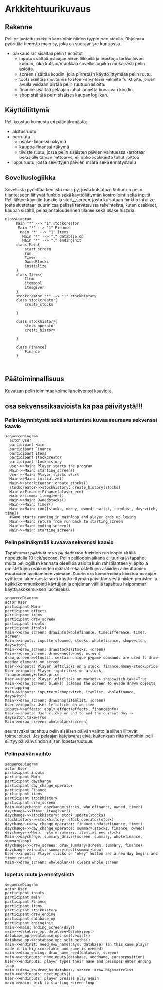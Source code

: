 # Arkkitehtuurikuvaus

## Rakenne
Peli on jaoteltu useisiin kansioihin niiden tyypin perusteella. Ohjelmaa pyörittää tiedosto main.py, joka on suoraan src kansiossa.
- pakkaus src sisältää pelin tiedostot
  - inputs sisältää pelaajan hiiren liikkeitä ja inputteja tarkkailevan koodin, joka kutsuu/muokkaa sovelluslogiikan mukaisesti pelin asioita.
  - screen sisältää koodin, jolla piirretään käyttöliittymään pelin ruutu.
  - tools sisältää muutamia toistoa vähentäviä valmiita funktioita, joiden avulla voidaan piirtää pelin ruutuun asioita.
  - finance sisältää pelaajan rahatilannetta kuvaavan koodin.
  - shop sisältää pelin sisäisen kaupan logiikan.
 
 ## Käyttöliittymä
 
 Peli koostuu kolmesta eri päänäkymästä:
 - aloitusruutu
 - peliruutu
    - osake-finanssi näkymä
    - kauppa-finanssi näkymä
    - tiiviste ruutu, jossa pelin sisäisten päivien vaihtuessa kerrotaan pelaajalle tämän nettoarvo, eli onko osakkeista tullut voittoa
 - loppuruutu, jossa selvittyjen päivien määrä sekä ennätystaulu
 
 ## Sovelluslogiikka
 Sovellusta pyörittää tiedosto main.py, josta kutsutaan kuhunkin pelin tilanteeseen liittyvät funktio sekä käyttöliittymän kontrollointi sekä inputit.
 Peli lähtee käyntiin funktiolla start__screen, josta kutsutaan funktio intialize, josta alustetaan suurin osa pelissä tarvittavista rakeinteista, kuten osakkeet, kaupan sisältö, pelaajan taloudellinen tilanne sekä osake historia.
 
 ```mermaid
 classDiagram
      Main "*" --> "1" stockcreator
       Main "*" --> "1" Finance
        Main "*" --> "1" Items
         Main "*" --> "1" database_op
         Main "*" --> "1" endinginit
      class Main{
          start_screen
          run
          Timer
          OwnedStocks
          initialize
      }
      class Items{
          Item
          itempool
          itemgiver
      }
      stockcreator "*" --> "1" stockhistory
      class stockcreator{
          create_stocks
          
      }
      
      class stockhistory{
          stock_operator
          create_history
          
      }
      
      class Finance{
          Finance
      }
      
      
```
## Päätoiminnallisuus
Kuvataan pelin toimintaa kolmella sekvenssi kaaviolla.

## osa sekvenssikaavioista kaipaa päivitystä!!!

### Pelin käynnistystä sekä alustamista kuvaa seuraava sekvenssi kaavio
```mermaid
sequenceDiagram
  actor User
  participant Main
  participant Finance
  participant items
  participant stockcreator
  participant stockhistory
  User->>Main: Player starts the program
  Main->>Main: starting_screen()
  User->>Main: Player clicks start
  Main->>Main: initialize()
  Main->>stockcreator: create_stocks()
  stockcreator->>stockhistory: create_history(stocks)
  Main->>Finance:Finance(player_eco)
  Main->>items: itemgiver()
  Main->>Main: Ownedstocks()
  Main->>Main: Timer()
  Main->>Main: run([stocks, money, owned, switch, itemlist, dayswitch, time])
  #Game starts running in mainloop and player ends up losing
  Main->>Main: return from run back to starting_screen
  Main->>Main: ending_screen()
  Main->>Main: starting_screen()
```
### Pelin pelinäkymää kuvaava sekvenssi kaavio

Tapahtumat pyörivät main.py tiedoston funktion run loopin sisällä nopeudella 10 tick/second.
Pelin peliloopin aikana ei juurikaan tapahdu muita pelilogiikan kannalta oleellisia asioita kuin rahatilanteen ylläpito ja omistettujen osakkeiden määrät sekä ostettujen asioiden aiheuttamien muutosten asettaminen voimaan. Suurin osa komennoista koostuu pelaajan syötteen lukemisesta sekä käyttöliittymän päivittämisestä niiden perusteella. kaikki kommunikointi käyttäjän ja ohjelman välillä tapahtuu helpomman käyttäjäkokemuksen luomiseksi.

  ```mermaid
sequenceDiagram
  actor User
  participant Main
  participant effects
  participant items
  participant draw_screen
  participant inputs
  participant (tools)
  Main->>draw_screen: drawinfo(wholefinance, timedifference, timer, screen)
  Main->>inputs: inputters(owned, stocks, wholefinance, shopswitch, dayswitch)
  Main->>draw_screen: drawstocks(stocks, screen)
  Main->>draw_screen: drawowned(owned, screen)
  draw_screen->>(tools): certain unique pygame commands are used to draw needed elements on screen
  User->>inputs: Player leftclicks on a stock, finance.money-stock.price
  User->>inputs: Player rightclicks on a stock, finance.money+stock.price
  User->>inputs: Player leftclicks on market-> shopswitch.take=True
  Main->>draw_screen: blank() (cleans the screen to evade drawn objects overlapping
  Main->>inputs: inputterm(shopswitch, itemlist, wholefinance, dayswitch)
  Main->>draw_screen: drawshop(itemlist, screen)
  User->>inputs: User leftclicks on an item
  inputs->>effects: apply_effect(effects, financeinfo)
  User->>inputs: User clicks on end to end the current day -> dayswitch.take=True
  Main->>draw_screen: wholeblank(screen)
```
seuraavaksi tapahtuu pelin sisäisen päivän vaihto ja siihen liittyvät toimenpiteet. Jos pelaajan käteisvarat eivät kuitenkaan riitä menoihin, peli siirtyy päivänvaihdon sijaan lopetusruutuun.

### Pelin päivän vaihto

  ```mermaid
sequenceDiagram
  actor User
  participant inputs
  participant Main
  participant daychange
  participant day_change_operator
  participant Finance
  participant items
  participant stockhistory
  participant draw_screen
  Main->>daychange: daychange(stocks, wholefinance, owned, timer)
  daychange->>items: itemgiver()
  daychange->>stockhistory: stock_update(stocks)
  stockhistory->>stockhistory: stock_operator(stock)
  daychange->>day_change_operator: finance_update(finance, timer)
  daychange->>day_change_operator: summary(stocks, finance, owned)
  daychange->>Main: return summary, itemlist and stocks
  Main->>daychange: summary_driver(screen, summary, wholefinance, summaryloop)
  daychange->>draw_screen: draw_summary(screen, summary, finance)
  daychange->>inputs: summaryinput(summaryloop)
  User->>inputs: Player clicks on "okey" button and a new day begins and timer resets
  Main->>draw_screen: wholeblank() clears whole screen
```

### lopetus ruutu ja ennätyslista

  ```mermaid
sequenceDiagram
  actor User
  participant inputs
  participant main
  participant Finance
  participant items
  participant stockhistory
  participant draw_ending
  participant database_op
  participant endinginit
  main->>main: ending_screen(days)
  main->>database_op: database=Databaseop()
  database_op->>database_op: self.exist()
  database_op->>database_op: self.geths()
  main->>endinit: need_new_name(days, database) (in this case player made it to highscoretable and name is needed)
  main->>draw_ending: draw_name_need(database, screen)
  main->>endinputs: nameinputs(database, needname, cursorposition)
  User->>endinputs: player types their name and pressses enter ending loop
  main->>draw_en.draw_hs(database, screen) draw highscorelist
  main->>endinputs: nextinputs()
  User->>endinputs: player presses play again
  main->>main: back to starting screen loop
```

